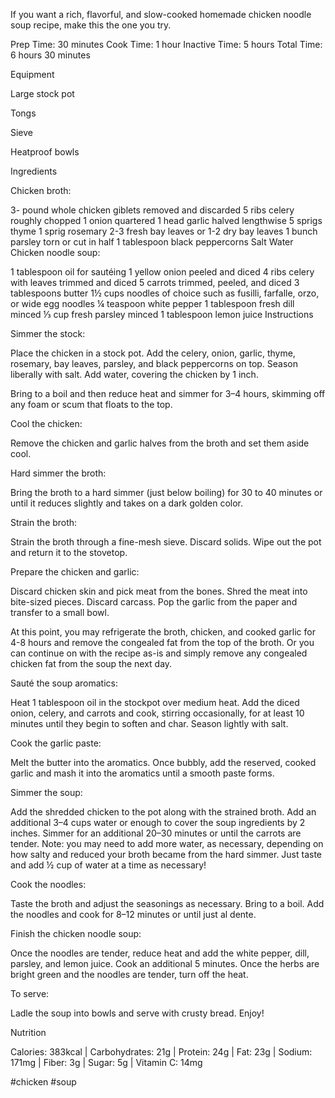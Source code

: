 If you want a rich, flavorful, and slow-cooked homemade chicken noodle soup recipe, make this the one you try.


Prep Time: 30 minutes
Cook Time: 1 hour
Inactive Time: 5 hours
Total Time: 6 hours 30 minutes

Equipment

Large stock pot

Tongs

Sieve

Heatproof bowls

Ingredients

Chicken broth:

3- pound whole chicken giblets removed and discarded
5 ribs celery roughly chopped
1 onion quartered
1 head garlic halved lengthwise
5 sprigs thyme
1 sprig rosemary
2-3 fresh bay leaves or 1-2 dry bay leaves
1 bunch parsley torn or cut in half
1 tablespoon black peppercorns
Salt
Water
Chicken noodle soup:

1 tablespoon oil for sautéing
1 yellow onion peeled and diced
4 ribs celery with leaves trimmed and diced
5 carrots trimmed, peeled, and diced
3 tablespoons butter
1½ cups noodles of choice such as fusilli, farfalle, orzo, or wide egg noodles
¼ teaspoon white pepper
1 tablespoon fresh dill minced
⅓ cup fresh parsley minced
1 tablespoon lemon juice
Instructions

Simmer the stock:

Place the chicken in a stock pot. Add the celery, onion, garlic, thyme, rosemary, bay leaves, parsley, and black peppercorns on top. Season liberally with salt. Add water, covering the chicken by 1 inch.

Bring to a boil and then reduce heat and simmer for 3–4 hours, skimming off any foam or scum that floats to the top.

Cool the chicken:

Remove the chicken and garlic halves from the broth and set them aside cool.

Hard simmer the broth:

Bring the broth to a hard simmer (just below boiling) for 30 to 40 minutes or until it reduces slightly and takes on a dark golden color.

Strain the broth:

Strain the broth through a fine-mesh sieve. Discard solids. Wipe out the pot and return it to the stovetop.

Prepare the chicken and garlic:

Discard chicken skin and pick meat from the bones. Shred the meat into bite-sized pieces. Discard carcass. Pop the garlic from the paper and transfer to a small bowl.

At this point, you may refrigerate the broth, chicken, and cooked garlic for 4-8 hours and remove the congealed fat from the top of the broth. Or you can continue on with the recipe as-is and simply remove any congealed chicken fat from the soup the next day.

Sauté the soup aromatics:

Heat 1 tablespoon oil in the stockpot over medium heat. Add the diced onion, celery, and carrots and cook, stirring occasionally, for at least 10 minutes until they begin to soften and char. Season lightly with salt.

Cook the garlic paste:

Melt the butter into the aromatics. Once bubbly, add the reserved, cooked garlic and mash it into the aromatics until a smooth paste forms.

Simmer the soup:

Add the shredded chicken to the pot along with the strained broth. Add an additional 3–4 cups water or enough to cover the soup ingredients by 2 inches. Simmer for an additional 20–30 minutes or until the carrots are tender. Note: you may need to add more water, as necessary, depending on how salty and reduced your broth became from the hard simmer. Just taste and add ½ cup of water at a time as necessary!

Cook the noodles:

Taste the broth and adjust the seasonings as necessary. Bring to a boil. Add the noodles and cook for 8–12 minutes or until just al dente.

Finish the chicken noodle soup:

Once the noodles are tender, reduce heat and add the white pepper, dill, parsley, and lemon juice. Cook an additional 5 minutes. Once the herbs are bright green and the noodles are tender, turn off the heat.

To serve:

Ladle the soup into bowls and serve with crusty bread. Enjoy!

Nutrition

Calories: 383kcal | Carbohydrates: 21g | Protein: 24g | Fat: 23g | Sodium: 171mg | Fiber: 3g | Sugar: 5g | Vitamin C: 14mg

#chicken #soup
